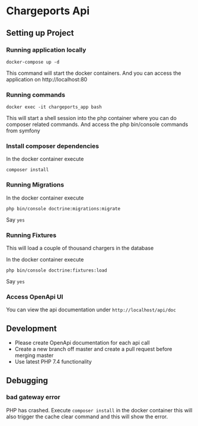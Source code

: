 # Chargeports Api

## Setting up Project

### Running application locally
`docker-compose up -d`

This command will start the docker containers. And you can access the application on http://localhost:80

### Running commands 

`docker exec -it chargeports_app bash`

This will start a shell session into the php container where you can do composer related commands. And access the php bin/console commands from symfony

### Install composer dependencies

In the docker container execute 

`composer install`

### Running Migrations

In the docker container execute 

`php bin/console doctrine:migrations:migrate`

Say `yes`

### Running Fixtures
This will load a couple of thousand chargers in the database

In the docker container execute

`php bin/console doctrine:fixtures:load`

Say `yes`

### Access OpenApi UI

You can view the api documentation under `http://localhost/api/doc`

## Development

- Please create OpenApi documentation for each api call
- Create a new branch off master and create a pull request before merging master
- Use latest PHP 7.4 functionality 

## Debugging

### bad gateway error
PHP has crashed. Execute `composer install` in the docker container this will also trigger the cache clear command and 
this will show the error. 
